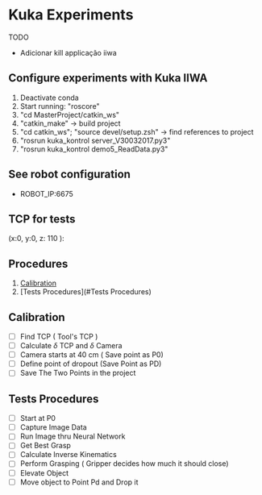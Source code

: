 # Kuka Experiments

TODO
- Adicionar kill applicação iiwa

## Configure experiments with Kuka IIWA
1. Deactivate conda
2. Start running: "roscore"
3. "cd MasterProject/catkin_ws"
4. "catkin_make" -> build project
5. "cd catkin_ws"; "source devel/setup.zsh" -> find references to project
6. "rosrun kuka_kontrol server_V30032017.py3" 
7. "rosrun kuka_kontrol demo5_ReadData.py3"


## See robot configuration
- ROBOT_IP:6675

## TCP for tests
(x:0, y:0, z: 110 ):

## Procedures
1. [Calibration](#Calibration)
2. [Tests Procedures](#Tests Procedures)

## Calibration
- [ ] Find TCP ( Tool's TCP )
- [ ] Calculate $\delta$ TCP and $\delta$ Camera
- [ ] Camera starts at 40 cm ( Save point as P0)
- [ ] Define point of dropout (Save Point as PD)
- [ ] Save The Two Points in the project

## Tests Procedures
- [ ] Start at P0
- [ ] Capture Image Data
- [ ] Run Image thru Neural Network
- [ ] Get Best Grasp
- [ ] Calculate Inverse Kinematics 
- [ ] Perform Grasping ( Gripper decides how much it should close)
- [ ] Elevate Object
- [ ] Move object to Point Pd and Drop it
